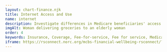 ```yaml
---
layout: chart-finance.njk
title: Internet Access and Use
name: internet
description: Investigate differences in Medicare beneficiaries' access to and use of the internet.
imgAlt: Woman delivering groceries to an elderly woman
order: 4
keywords: Insurance, Coverage, Fee-for-service, Fee for service, Medicare Advantage, MA, Chronic, Sex, Gender, Age, Language, English, Income, Race, Ethnicity, Dual eligible, Dual, Dually eligible, Geography, Urban, Rural, Region, Metropolitan, Health status, Disability, Telehealth, Virtual, Digital, Internet, Information, Web, Online, Access, Access to care
iframe: https://rsconnect.norc.org/mcbs-financial-wellbeing-rsconnect/?HealthcareInternet
---
```

